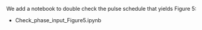  We add a notebook to double check the pulse schedule that yields Figure 5:
- Check_phase_input_Figure5.ipynb
